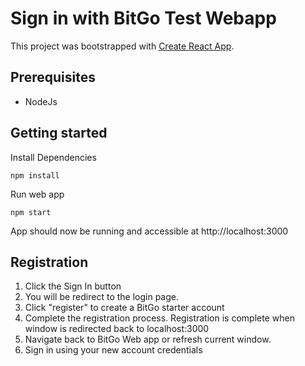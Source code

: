 # Sign in with BitGo Test Webapp

This project was bootstrapped with [Create React App](https://github.com/facebook/create-react-app).


## Prerequisites
- NodeJs

## Getting started
Install Dependencies

`npm install`

Run web app

`npm start`

App should now be running and accessible at http://localhost:3000

## Registration
1. Click the Sign In button
2. You will be redirect to the login page.
3. Click "register" to create a BitGo starter account
4. Complete the registration process. Registration is complete when window is redirected back to localhost:3000
5. Navigate back to BitGo Web app or refresh current window. 
6. Sign in using your new account credentials


